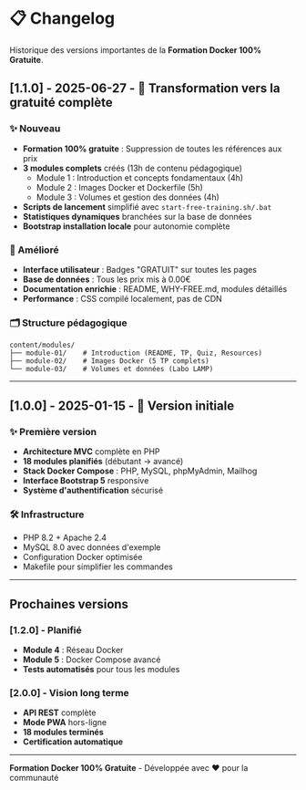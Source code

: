 # 📋 Changelog

Historique des versions importantes de la **Formation Docker 100% Gratuite**.

## [1.1.0] - 2025-06-27 - 🎁 Transformation vers la gratuité complète

### ✨ Nouveau
- **Formation 100% gratuite** : Suppression de toutes les références aux prix
- **3 modules complets** créés (13h de contenu pédagogique)
  - Module 1 : Introduction et concepts fondamentaux (4h)
  - Module 2 : Images Docker et Dockerfile (5h)  
  - Module 3 : Volumes et gestion des données (4h)
- **Scripts de lancement** simplifié avec `start-free-training.sh/.bat`
- **Statistiques dynamiques** branchées sur la base de données
- **Bootstrap installation locale** pour autonomie complète

### 🔧 Amélioré
- **Interface utilisateur** : Badges "GRATUIT" sur toutes les pages
- **Base de données** : Tous les prix mis à 0.00€
- **Documentation enrichie** : README, WHY-FREE.md, modules détaillés
- **Performance** : CSS compilé localement, pas de CDN

### 🗂️ Structure pédagogique
```
content/modules/
├── module-01/    # Introduction (README, TP, Quiz, Resources)
├── module-02/    # Images Docker (5 TP complets)
└── module-03/    # Volumes et données (Labo LAMP)
```

---

## [1.0.0] - 2025-01-15 - 🎉 Version initiale

### ✨ Première version
- **Architecture MVC** complète en PHP
- **18 modules planifiés** (débutant → avancé)
- **Stack Docker Compose** : PHP, MySQL, phpMyAdmin, Mailhog
- **Interface Bootstrap 5** responsive
- **Système d'authentification** sécurisé

### 🛠️ Infrastructure
- PHP 8.2 + Apache 2.4
- MySQL 8.0 avec données d'exemple
- Configuration Docker optimisée
- Makefile pour simplifier les commandes

---

## Prochaines versions

### [1.2.0] - Planifié
- **Module 4** : Réseau Docker
- **Module 5** : Docker Compose avancé
- **Tests automatisés** pour tous les modules

### [2.0.0] - Vision long terme
- **API REST** complète
- **Mode PWA** hors-ligne
- **18 modules terminés**
- **Certification automatique**

---

**Formation Docker 100% Gratuite** - Développée avec ❤️ pour la communauté

